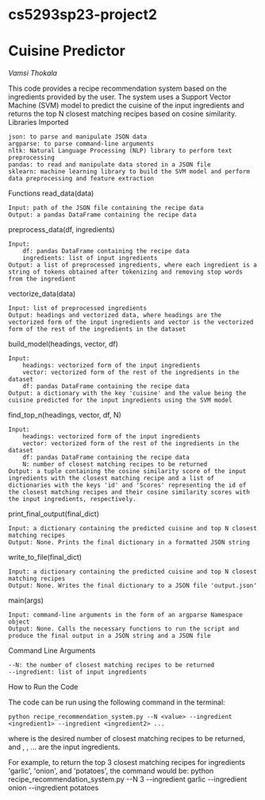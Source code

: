 # cs5293sp23-project2
# Cuisine Predictor
*Vamsi Thokala*

This code provides a recipe recommendation system based on the ingredients provided by the user. The system uses a Support Vector Machine (SVM) model to predict the cuisine of the input ingredients and returns the top N closest matching recipes based on cosine similarity.
Libraries Imported

    json: to parse and manipulate JSON data
    argparse: to parse command-line arguments
    nltk: Natural Language Processing (NLP) library to perform text preprocessing
    pandas: to read and manipulate data stored in a JSON file
    sklearn: machine learning library to build the SVM model and perform data preprocessing and feature extraction

Functions
read_data(data)

    Input: path of the JSON file containing the recipe data
    Output: a pandas DataFrame containing the recipe data

preprocess_data(df, ingredients)

    Input:
        df: pandas DataFrame containing the recipe data
        ingredients: list of input ingredients
    Output: a list of preprocessed ingredients, where each ingredient is a string of tokens obtained after tokenizing and removing stop words from the ingredient

vectorize_data(data)

    Input: list of preprocessed ingredients
    Output: headings and vectorized data, where headings are the vectorized form of the input ingredients and vector is the vectorized form of the rest of the ingredients in the dataset

build_model(headings, vector, df)

    Input:
        headings: vectorized form of the input ingredients
        vector: vectorized form of the rest of the ingredients in the dataset
        df: pandas DataFrame containing the recipe data
    Output: a dictionary with the key 'cuisine' and the value being the cuisine predicted for the input ingredients using the SVM model

find_top_n(headings, vector, df, N)

    Input:
        headings: vectorized form of the input ingredients
        vector: vectorized form of the rest of the ingredients in the dataset
        df: pandas DataFrame containing the recipe data
        N: number of closest matching recipes to be returned
    Output: a tuple containing the cosine similarity score of the input ingredients with the closest matching recipe and a list of dictionaries with the keys 'id' and 'Scores' representing the id of the closest matching recipes and their cosine similarity scores with the input ingredients, respectively.

print_final_output(final_dict)

    Input: a dictionary containing the predicted cuisine and top N closest matching recipes
    Output: None. Prints the final dictionary in a formatted JSON string

write_to_file(final_dict)

    Input: a dictionary containing the predicted cuisine and top N closest matching recipes
    Output: None. Writes the final dictionary to a JSON file 'output.json'

main(args)

    Input: command-line arguments in the form of an argparse Namespace object
    Output: None. Calls the necessary functions to run the script and produce the final output in a JSON string and a JSON file

Command Line Arguments

    --N: the number of closest matching recipes to be returned
    --ingredient: list of input ingredients

How to Run the Code

The code can be run using the following command in the terminal:

    python recipe_recommendation_system.py --N <value> --ingredient <ingredient1> --ingredient <ingredient2> ...

where <value> is the desired number of closest matching recipes to be returned, and <ingredient1>, <ingredient2>, ... are the input ingredients.

For example, to return the top 3 closest matching recipes for ingredients 'garlic', 'onion', and 'potatoes', the command would be:
python recipe_recommendation_system.py --N 3 --ingredient garlic --ingredient onion --ingredient potatoes


